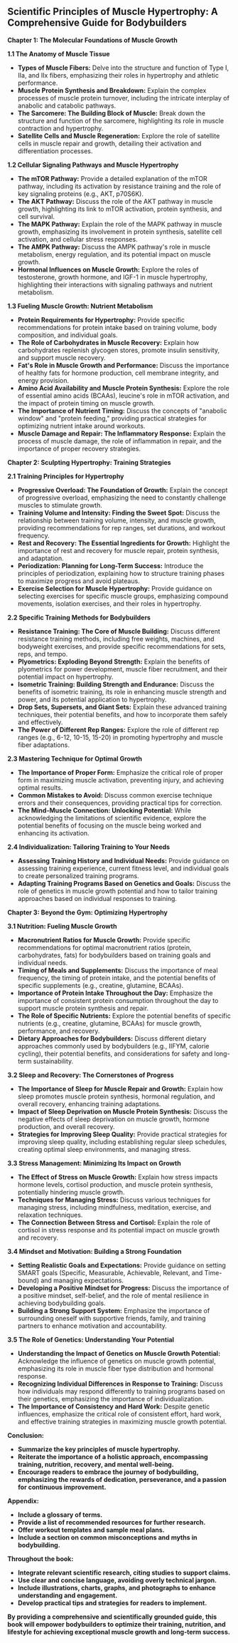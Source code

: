 ## Scientific Principles of Muscle Hypertrophy:  A Comprehensive Guide for Bodybuilders

**Chapter 1: The Molecular Foundations of Muscle Growth**

**1.1 The Anatomy of Muscle Tissue**
* **Types of Muscle Fibers:**  Delve into the structure and function of Type I, IIa, and IIx fibers, emphasizing their roles in hypertrophy and athletic performance.
* **Muscle Protein Synthesis and Breakdown:**  Explain the complex processes of muscle protein turnover, including the intricate interplay of anabolic and catabolic pathways.
* **The Sarcomere: The Building Block of Muscle:**  Break down the structure and function of the sarcomere, highlighting its role in muscle contraction and hypertrophy.
* **Satellite Cells and Muscle Regeneration:**  Explore the role of satellite cells in muscle repair and growth, detailing their activation and differentiation processes.

**1.2 Cellular Signaling Pathways and Muscle Hypertrophy**
* **The mTOR Pathway:**  Provide a detailed explanation of the mTOR pathway, including its activation by resistance training and the role of key signaling proteins (e.g., AKT, p70S6K).
* **The AKT Pathway:**  Discuss the role of the AKT pathway in muscle growth, highlighting its link to mTOR activation, protein synthesis, and cell survival.
* **The MAPK Pathway:**  Explain the role of the MAPK pathway in muscle growth, emphasizing its involvement in protein synthesis, satellite cell activation, and cellular stress responses.
* **The AMPK Pathway:**  Discuss the AMPK pathway's role in muscle metabolism, energy regulation, and its potential impact on muscle growth.
* **Hormonal Influences on Muscle Growth:**  Explore the roles of testosterone, growth hormone, and IGF-1 in muscle hypertrophy, highlighting their interactions with signaling pathways and nutrient metabolism.

**1.3 Fueling Muscle Growth: Nutrient Metabolism**
* **Protein Requirements for Hypertrophy:**  Provide specific recommendations for protein intake based on training volume, body composition, and individual goals.
* **The Role of Carbohydrates in Muscle Recovery:**  Explain how carbohydrates replenish glycogen stores, promote insulin sensitivity, and support muscle recovery.
* **Fat's Role in Muscle Growth and Performance:**  Discuss the importance of healthy fats for hormone production, cell membrane integrity, and energy provision.
* **Amino Acid Availability and Muscle Protein Synthesis:**  Explore the role of essential amino acids (BCAAs), leucine's role in mTOR activation, and the impact of protein timing on muscle growth.
* **The Importance of Nutrient Timing:**  Discuss the concepts of "anabolic window" and "protein feeding," providing practical strategies for optimizing nutrient intake around workouts.
* **Muscle Damage and Repair:  The Inflammatory Response:**  Explain the process of muscle damage, the role of inflammation in repair, and the importance of proper recovery strategies.

**Chapter 2:  Sculpting Hypertrophy: Training Strategies**

**2.1 Training Principles for Hypertrophy**
* **Progressive Overload: The Foundation of Growth:**  Explain the concept of progressive overload, emphasizing the need to constantly challenge muscles to stimulate growth.
* **Training Volume and Intensity:  Finding the Sweet Spot:**  Discuss the relationship between training volume, intensity, and muscle growth, providing recommendations for rep ranges, set durations, and workout frequency.
* **Rest and Recovery: The Essential Ingredients for Growth:**  Highlight the importance of rest and recovery for muscle repair, protein synthesis, and adaptation.
* **Periodization:  Planning for Long-Term Success:**  Introduce the principles of periodization, explaining how to structure training phases to maximize progress and avoid plateaus.
* **Exercise Selection for Muscle Hypertrophy:**  Provide guidance on selecting exercises for specific muscle groups, emphasizing compound movements, isolation exercises, and their roles in hypertrophy.

**2.2 Specific Training Methods for Bodybuilders**
* **Resistance Training:  The Core of Muscle Building:**  Discuss different resistance training methods, including free weights, machines, and bodyweight exercises, and provide specific recommendations for sets, reps, and tempo.
* **Plyometrics:  Exploding Beyond Strength:**  Explain the benefits of plyometrics for power development, muscle fiber recruitment, and their potential impact on hypertrophy.
* **Isometric Training:  Building Strength and Endurance:**  Discuss the benefits of isometric training, its role in enhancing muscle strength and power, and its potential application to hypertrophy.
* **Drop Sets, Supersets, and Giant Sets:**  Explain these advanced training techniques, their potential benefits, and how to incorporate them safely and effectively.
* **The Power of Different Rep Ranges:**  Explore the role of different rep ranges (e.g., 6-12, 10-15, 15-20) in promoting hypertrophy and muscle fiber adaptations.

**2.3  Mastering Technique for Optimal Growth**
* **The Importance of Proper Form:**  Emphasize the critical role of proper form in maximizing muscle activation, preventing injury, and achieving optimal results.
* **Common Mistakes to Avoid:**  Discuss common exercise technique errors and their consequences, providing practical tips for correction.
* **The Mind-Muscle Connection:  Unlocking Potential:**  While acknowledging the limitations of scientific evidence, explore the potential benefits of focusing on the muscle being worked and enhancing its activation.

**2.4 Individualization:  Tailoring Training to Your Needs**
* **Assessing Training History and Individual Needs:**  Provide guidance on assessing training experience, current fitness level, and individual goals to create personalized training programs.
* **Adapting Training Programs Based on Genetics and Goals:**  Discuss the role of genetics in muscle growth potential and how to tailor training approaches based on individual responses to training.

**Chapter 3:  Beyond the Gym:  Optimizing Hypertrophy**

**3.1 Nutrition:  Fueling Muscle Growth**
* **Macronutrient Ratios for Muscle Growth:**  Provide specific recommendations for optimal macronutrient ratios (protein, carbohydrates, fats) for bodybuilders based on training goals and individual needs.
* **Timing of Meals and Supplements:**  Discuss the importance of meal frequency, the timing of protein intake, and the potential benefits of specific supplements (e.g., creatine, glutamine, BCAAs).
* **Importance of Protein Intake Throughout the Day:**  Emphasize the importance of consistent protein consumption throughout the day to support muscle protein synthesis and repair.
* **The Role of Specific Nutrients:**  Explore the potential benefits of specific nutrients (e.g., creatine, glutamine, BCAAs) for muscle growth, performance, and recovery.
* **Dietary Approaches for Bodybuilders:**  Discuss different dietary approaches commonly used by bodybuilders (e.g., IIFYM, calorie cycling), their potential benefits, and considerations for safety and long-term sustainability.

**3.2  Sleep and Recovery:  The Cornerstones of Progress**
* **The Importance of Sleep for Muscle Repair and Growth:**  Explain how sleep promotes muscle protein synthesis, hormonal regulation, and overall recovery, enhancing training adaptations.
* **Impact of Sleep Deprivation on Muscle Protein Synthesis:**  Discuss the negative effects of sleep deprivation on muscle growth, hormone production, and overall recovery.
* **Strategies for Improving Sleep Quality:**  Provide practical strategies for improving sleep quality, including establishing regular sleep schedules, creating optimal sleep environments, and managing stress.

**3.3 Stress Management:  Minimizing Its Impact on Growth**
* **The Effect of Stress on Muscle Growth:**  Explain how stress impacts hormone levels, cortisol production, and muscle protein synthesis, potentially hindering muscle growth.
* **Techniques for Managing Stress:**  Discuss various techniques for managing stress, including mindfulness, meditation, exercise, and relaxation techniques.
* **The Connection Between Stress and Cortisol:**  Explain the role of cortisol in stress response and its potential impact on muscle growth and recovery.

**3.4  Mindset and Motivation:  Building a Strong Foundation**
* **Setting Realistic Goals and Expectations:**  Provide guidance on setting SMART goals (Specific, Measurable, Achievable, Relevant, and Time-bound) and managing expectations.
* **Developing a Positive Mindset for Progress:**  Discuss the importance of a positive mindset, self-belief, and the role of mental resilience in achieving bodybuilding goals.
* **Building a Strong Support System:**  Emphasize the importance of surrounding oneself with supportive friends, family, and training partners to enhance motivation and accountability.

**3.5 The Role of Genetics:  Understanding Your Potential**
* **Understanding the Impact of Genetics on Muscle Growth Potential:**  Acknowledge the influence of genetics on muscle growth potential, emphasizing its role in muscle fiber type distribution and hormonal response.
* **Recognizing Individual Differences in Response to Training:**  Discuss how individuals may respond differently to training programs based on their genetics, emphasizing the importance of individualization.
* **The Importance of Consistency and Hard Work:**  Despite genetic influences, emphasize the critical role of consistent effort, hard work, and effective training strategies in maximizing muscle growth potential.

**Conclusion:**
* **Summarize the key principles of muscle hypertrophy.**
* **Reiterate the importance of a holistic approach, encompassing training, nutrition, recovery, and mental well-being.**
* **Encourage readers to embrace the journey of bodybuilding, emphasizing the rewards of dedication, perseverance, and a passion for continuous improvement.**

**Appendix:**
* **Include a glossary of terms.**
* **Provide a list of recommended resources for further research.**
* **Offer workout templates and sample meal plans.**
* **Include a section on common misconceptions and myths in bodybuilding.**

**Throughout the book:**
* **Integrate relevant scientific research, citing studies to support claims.**
* **Use clear and concise language, avoiding overly technical jargon.**
* **Include illustrations, charts, graphs, and photographs to enhance understanding and engagement.**
* **Develop practical tips and strategies for readers to implement.**

**By providing a comprehensive and scientifically grounded guide, this book will empower bodybuilders to optimize their training, nutrition, and lifestyle for achieving exceptional muscle growth and long-term success.** 

